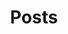 ---
title: Posts
summary: You can check out more posts in Categories, Tags, or Series.
description: Explore some of my recent posts.

---